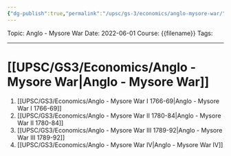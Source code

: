 ```yaml
---
{"dg-publish":true,"permalink":"/upsc/gs-3/economics/anglo-mysore-war/","dgHomeLink":true,"dgPassFrontmatter":false}
---
```


Topic: Anglo - Mysore War
Date: 2022-06-01
Course: {{filename}}
Tags: 

---



# [[UPSC/GS3/Economics/Anglo - Mysore War|Anglo - Mysore War]]
1. [[UPSC/GS3/Economics/Anglo - Mysore War I 1766-69|Anglo - Mysore War I 1766-69]]
2. [[UPSC/GS3/Economics/Anglo - Mysore War II 1780-84|Anglo - Mysore War II 1780-84]]
3. [[UPSC/GS3/Economics/Anglo - Mysore War III 1789-92|Anglo - Mysore War III 1789-92]]
4. [[UPSC/GS3/Economics/Anglo - Mysore War IV|Anglo - Mysore War IV]] 